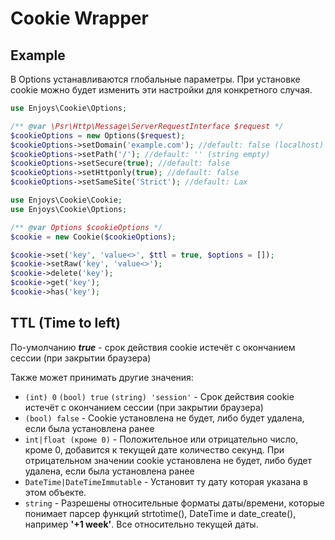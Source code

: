 # Cookie Wrapper

## Example

В Options устанавливаются глобальные параметры. При установке cookie можно будет изменить эти настройки для конкретного
случая.

```php
use Enjoys\Cookie\Options;

/** @var \Psr\Http\Message\ServerRequestInterface $request */
$cookieOptions = new Options($request);
$cookieOptions->setDomain('example.com'); //default: false (localhost)
$cookieOptions->setPath('/'); //default: '' (string empty)
$cookieOptions->setSecure(true); //default: false
$cookieOptions->setHttponly(true); //default: false
$cookieOptions->setSameSite('Strict'); //default: Lax
```

```php
use Enjoys\Cookie\Cookie;
use Enjoys\Cookie\Options;

/** @var Options $cookieOptions */
$cookie = new Cookie($cookieOptions);

$cookie->set('key', 'value<>', $ttl = true, $options = []);
$cookie->setRaw('key', 'value<>');
$cookie->delete('key');
$cookie->get('key');
$cookie->has('key');
```

## TTL (Time to left)

По-умолчанию ***true*** - срок действия cookie истечёт с окончанием сессии (при закрытии браузера)

Также может принимать другие значения:

- `(int) 0` `(bool) true` `(string) 'session'` - Срок действия cookie истечёт с окончанием сессии (при закрытии
  браузера)
- `(bool) false` - Cookie установлена не будет, либо будет удалена, если была установлена ранее
- `int|float (кроме 0)` - Положительное или отрицательно число, кроме 0, добавится к текущей дате количество секунд. При
  отрицательном значении cookie установлена не будет, либо будет удалена, если была установлена ранее
- `DateTime|DateTimeImmutable` - Установит ту дату которая указана в этом объекте.
- `string` - Разрешены относительные форматы даты/времени, которые понимает парсер функций strtotime(), DateTime и
  date_create(), например **'+1 week'**. Все относительно текущей даты.

